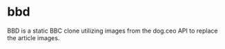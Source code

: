 # bbd
BBD is a static BBC clone utilizing images from the dog.ceo API to replace the article images.
